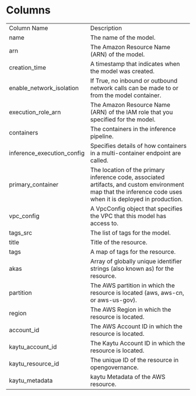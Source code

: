 # Columns  

<table>
	<tr><td>Column Name</td><td>Description</td></tr>
	<tr><td>name</td><td>The name of the model.</td></tr>
	<tr><td>arn</td><td>The Amazon Resource Name (ARN) of the model.</td></tr>
	<tr><td>creation_time</td><td>A timestamp that indicates when the model was created.</td></tr>
	<tr><td>enable_network_isolation</td><td>If True, no inbound or outbound network calls can be made to or from the model container.</td></tr>
	<tr><td>execution_role_arn</td><td>The Amazon Resource Name (ARN) of the IAM role that you specified for the model.</td></tr>
	<tr><td>containers</td><td>The containers in the inference pipeline.</td></tr>
	<tr><td>inference_execution_config</td><td>Specifies details of how containers in a multi-container endpoint are called.</td></tr>
	<tr><td>primary_container</td><td>The location of the primary inference code, associated artifacts, and custom environment map that the inference code uses when it is deployed in production.</td></tr>
	<tr><td>vpc_config</td><td>A VpcConfig object that specifies the VPC that this model has access to.</td></tr>
	<tr><td>tags_src</td><td>The list of tags for the model.</td></tr>
	<tr><td>title</td><td>Title of the resource.</td></tr>
	<tr><td>tags</td><td>A map of tags for the resource.</td></tr>
	<tr><td>akas</td><td>Array of globally unique identifier strings (also known as) for the resource.</td></tr>
	<tr><td>partition</td><td>The AWS partition in which the resource is located (aws, aws-cn, or aws-us-gov).</td></tr>
	<tr><td>region</td><td>The AWS Region in which the resource is located.</td></tr>
	<tr><td>account_id</td><td>The AWS Account ID in which the resource is located.</td></tr>
	<tr><td>kaytu_account_id</td><td>The Kaytu Account ID in which the resource is located.</td></tr>
	<tr><td>kaytu_resource_id</td><td>The unique ID of the resource in opengovernance.</td></tr>
	<tr><td>kaytu_metadata</td><td>kaytu Metadata of the AWS resource.</td></tr>
</table>